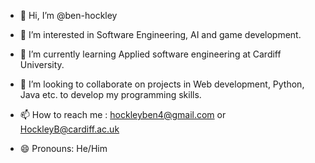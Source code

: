- 👋 Hi, I’m @ben-hockley
- 👀 I’m interested in Software Engineering, AI and game development.
- 🌱 I’m currently learning Applied software engineering at Cardiff University.
- 💞️ I’m looking to collaborate on projects in Web development, Python, Java etc. to develop my programming skills.
- 📫 How to reach me : hockleyben4@gmail.com or HockleyB@cardiff.ac.uk
- 😄 Pronouns: He/Him

  <!--
- ⚡ Fun fact: ...
- !-->
